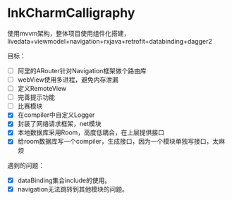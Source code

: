 # InkCharmCalligraphy

使用mvvm架构，整体项目使用组件化搭建，livedata+viewmodel+navigation+rxjava+retrofit+databinding+dagger2

目标：

- [ ] 阿里的ARouter针对Navigation框架做个路由库
- [ ] webView使用多进程，避免内存泄漏
- [ ] 定义RemoteView
- [ ] 完善提示功能
- [ ] 比赛模块
- [x] 在compiler中自定义Logger 
- [x] 封装了网络请求框架，net模块
- [x] 本地数据库采用Room，高度低耦合，在上层提供接口
- [x] 给room数据库写一个compiler，生成接口，因为一个模块单独写接口，太麻烦

遇到的问题：

- [x] dataBinding集合include的使用。
- [x] navigation无法跳转到其他模块的问题。